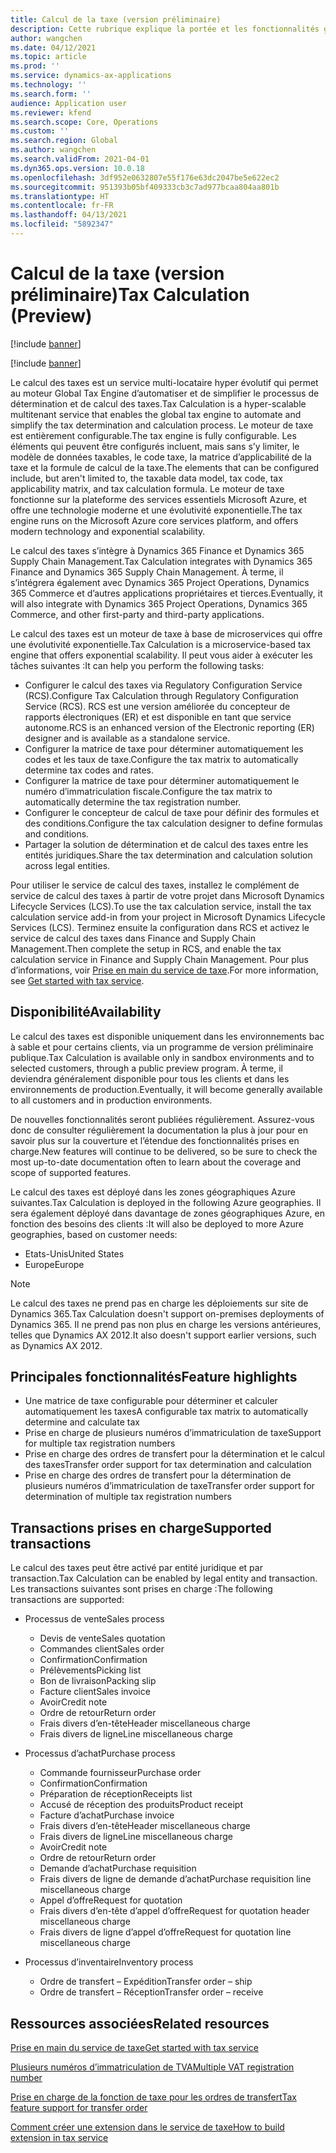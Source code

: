 ```yaml
---
title: Calcul de la taxe (version préliminaire)
description: Cette rubrique explique la portée et les fonctionnalités générales de la fonctionnalité de calcul des taxes.
author: wangchen
ms.date: 04/12/2021
ms.topic: article
ms.prod: ''
ms.service: dynamics-ax-applications
ms.technology: ''
ms.search.form: ''
audience: Application user
ms.reviewer: kfend
ms.search.scope: Core, Operations
ms.custom: ''
ms.search.region: Global
ms.author: wangchen
ms.search.validFrom: 2021-04-01
ms.dyn365.ops.version: 10.0.18
ms.openlocfilehash: 3df952e0632807e55f176e63dc2047be5e622ec2
ms.sourcegitcommit: 951393b05bf409333cb3c7ad977bcaa804aa801b
ms.translationtype: HT
ms.contentlocale: fr-FR
ms.lasthandoff: 04/13/2021
ms.locfileid: "5892347"
---
```

# <a name="tax-calculation-preview"></a><span data-ttu-id="1941c-103">Calcul de la taxe (version préliminaire)</span><span class="sxs-lookup"><span data-stu-id="1941c-103">Tax Calculation (Preview)</span></span>

[!include [banner](../includes/banner.md)]

[!include [banner](../includes/preview-banner.md)]

<span data-ttu-id="1941c-104">Le calcul des taxes est un service multi-locataire hyper évolutif qui permet au moteur Global Tax Engine d’automatiser et de simplifier le processus de détermination et de calcul des taxes.</span><span class="sxs-lookup"><span data-stu-id="1941c-104">Tax Calculation is a hyper-scalable multitenant service that enables the global tax engine to automate and simplify the tax determination and calculation process.</span></span> <span data-ttu-id="1941c-105">Le moteur de taxe est entièrement configurable.</span><span class="sxs-lookup"><span data-stu-id="1941c-105">The tax engine is fully configurable.</span></span> <span data-ttu-id="1941c-106">Les éléments qui peuvent être configurés incluent, mais sans s’y limiter, le modèle de données taxables, le code taxe, la matrice d’applicabilité de la taxe et la formule de calcul de la taxe.</span><span class="sxs-lookup"><span data-stu-id="1941c-106">The elements that can be configured include, but aren't limited to, the taxable data model, tax code, tax applicability matrix, and tax calculation formula.</span></span> <span data-ttu-id="1941c-107">Le moteur de taxe fonctionne sur la plateforme des services essentiels Microsoft Azure, et offre une technologie moderne et une évolutivité exponentielle.</span><span class="sxs-lookup"><span data-stu-id="1941c-107">The tax engine runs on the Microsoft Azure core services platform, and offers modern technology and exponential scalability.</span></span>

<span data-ttu-id="1941c-108">Le calcul des taxes s’intègre à Dynamics 365 Finance et Dynamics 365 Supply Chain Management.</span><span class="sxs-lookup"><span data-stu-id="1941c-108">Tax Calculation integrates with Dynamics 365 Finance and Dynamics 365 Supply Chain Management.</span></span> <span data-ttu-id="1941c-109">À terme, il s’intégrera également avec Dynamics 365 Project Operations, Dynamics 365 Commerce et d’autres applications propriétaires et tierces.</span><span class="sxs-lookup"><span data-stu-id="1941c-109">Eventually, it will also integrate with Dynamics 365 Project Operations, Dynamics 365 Commerce, and other first-party and third-party applications.</span></span>

<span data-ttu-id="1941c-110">Le calcul des taxes est un moteur de taxe à base de microservices qui offre une évolutivité exponentielle.</span><span class="sxs-lookup"><span data-stu-id="1941c-110">Tax Calculation is a microservice-based tax engine that offers exponential scalability.</span></span> <span data-ttu-id="1941c-111">Il peut vous aider à exécuter les tâches suivantes :</span><span class="sxs-lookup"><span data-stu-id="1941c-111">It can help you perform the following tasks:</span></span>

- <span data-ttu-id="1941c-112">Configurer le calcul des taxes via Regulatory Configuration Service (RCS).</span><span class="sxs-lookup"><span data-stu-id="1941c-112">Configure Tax Calculation through Regulatory Configuration Service (RCS).</span></span> <span data-ttu-id="1941c-113">RCS est une version améliorée du concepteur de rapports électroniques (ER) et est disponible en tant que service autonome.</span><span class="sxs-lookup"><span data-stu-id="1941c-113">RCS is an enhanced version of the Electronic reporting (ER) designer and is available as a standalone service.</span></span>
- <span data-ttu-id="1941c-114">Configurer la matrice de taxe pour déterminer automatiquement les codes et les taux de taxe.</span><span class="sxs-lookup"><span data-stu-id="1941c-114">Configure the tax matrix to automatically determine tax codes and rates.</span></span>
- <span data-ttu-id="1941c-115">Configurer la matrice de taxe pour déterminer automatiquement le numéro d’immatriculation fiscale.</span><span class="sxs-lookup"><span data-stu-id="1941c-115">Configure the tax matrix to automatically determine the tax registration number.</span></span>
- <span data-ttu-id="1941c-116">Configurer le concepteur de calcul de taxe pour définir des formules et des conditions.</span><span class="sxs-lookup"><span data-stu-id="1941c-116">Configure the tax calculation designer to define formulas and conditions.</span></span>
- <span data-ttu-id="1941c-117">Partager la solution de détermination et de calcul des taxes entre les entités juridiques.</span><span class="sxs-lookup"><span data-stu-id="1941c-117">Share the tax determination and calculation solution across legal entities.</span></span>

<span data-ttu-id="1941c-118">Pour utiliser le service de calcul des taxes, installez le complément de service de calcul des taxes à partir de votre projet dans Microsoft Dynamics Lifecycle Services (LCS).</span><span class="sxs-lookup"><span data-stu-id="1941c-118">To use the tax calculation service, install the tax calculation service add-in from your project in Microsoft Dynamics Lifecycle Services (LCS).</span></span> <span data-ttu-id="1941c-119">Terminez ensuite la configuration dans RCS et activez le service de calcul des taxes dans Finance and Supply Chain Management.</span><span class="sxs-lookup"><span data-stu-id="1941c-119">Then complete the setup in RCS, and enable the tax calculation service in Finance and Supply Chain Management.</span></span> <span data-ttu-id="1941c-120">Pour plus d’informations, voir [Prise en main du service de taxe](./global-get-started-with-tax-calculation-service.md).</span><span class="sxs-lookup"><span data-stu-id="1941c-120">For more information, see [Get started with tax service](./global-get-started-with-tax-calculation-service.md).</span></span>

## <a name="availability"></a><span data-ttu-id="1941c-121">Disponibilité</span><span class="sxs-lookup"><span data-stu-id="1941c-121">Availability</span></span>

<span data-ttu-id="1941c-122">Le calcul des taxes est disponible uniquement dans les environnements bac à sable et pour certains clients, via un programme de version préliminaire publique.</span><span class="sxs-lookup"><span data-stu-id="1941c-122">Tax Calculation is available only in sandbox environments and to selected customers, through a public preview program.</span></span> <span data-ttu-id="1941c-123">À terme, il deviendra généralement disponible pour tous les clients et dans les environnements de production.</span><span class="sxs-lookup"><span data-stu-id="1941c-123">Eventually, it will become generally available to all customers and in production environments.</span></span>

<span data-ttu-id="1941c-124">De nouvelles fonctionnalités seront publiées régulièrement. Assurez-vous donc de consulter régulièrement la documentation la plus à jour pour en savoir plus sur la couverture et l’étendue des fonctionnalités prises en charge.</span><span class="sxs-lookup"><span data-stu-id="1941c-124">New features will continue to be delivered, so be sure to check the most up-to-date documentation often to learn about the coverage and scope of supported features.</span></span>

<span data-ttu-id="1941c-125">Le calcul des taxes est déployé dans les zones géographiques Azure suivantes.</span><span class="sxs-lookup"><span data-stu-id="1941c-125">Tax Calculation is deployed in the following Azure geographies.</span></span> <span data-ttu-id="1941c-126">Il sera également déployé dans davantage de zones géographiques Azure, en fonction des besoins des clients :</span><span class="sxs-lookup"><span data-stu-id="1941c-126">It will also be deployed to more Azure geographies, based on customer needs:</span></span>

- <span data-ttu-id="1941c-127">Etats-Unis</span><span class="sxs-lookup"><span data-stu-id="1941c-127">United States</span></span>
- <span data-ttu-id="1941c-128">Europe</span><span class="sxs-lookup"><span data-stu-id="1941c-128">Europe</span></span>

> [!NOTE]
> <span data-ttu-id="1941c-129">Le calcul des taxes ne prend pas en charge les déploiements sur site de Dynamics 365.</span><span class="sxs-lookup"><span data-stu-id="1941c-129">Tax Calculation doesn't support on-premises deployments of Dynamics 365.</span></span> <span data-ttu-id="1941c-130">Il ne prend pas non plus en charge les versions antérieures, telles que Dynamics AX 2012.</span><span class="sxs-lookup"><span data-stu-id="1941c-130">It also doesn't support earlier versions, such as Dynamics AX 2012.</span></span>

## <a name="feature-highlights"></a><span data-ttu-id="1941c-131">Principales fonctionnalités</span><span class="sxs-lookup"><span data-stu-id="1941c-131">Feature highlights</span></span>

- <span data-ttu-id="1941c-132">Une matrice de taxe configurable pour déterminer et calculer automatiquement les taxes</span><span class="sxs-lookup"><span data-stu-id="1941c-132">A configurable tax matrix to automatically determine and calculate tax</span></span>
- <span data-ttu-id="1941c-133">Prise en charge de plusieurs numéros d’immatriculation de taxe</span><span class="sxs-lookup"><span data-stu-id="1941c-133">Support for multiple tax registration numbers</span></span>
- <span data-ttu-id="1941c-134">Prise en charge des ordres de transfert pour la détermination et le calcul des taxes</span><span class="sxs-lookup"><span data-stu-id="1941c-134">Transfer order support for tax determination and calculation</span></span>
- <span data-ttu-id="1941c-135">Prise en charge des ordres de transfert pour la détermination de plusieurs numéros d’immatriculation de taxe</span><span class="sxs-lookup"><span data-stu-id="1941c-135">Transfer order support for determination of multiple tax registration numbers</span></span>

## <a name="supported-transactions"></a><span data-ttu-id="1941c-136">Transactions prises en charge</span><span class="sxs-lookup"><span data-stu-id="1941c-136">Supported transactions</span></span>

<span data-ttu-id="1941c-137">Le calcul des taxes peut être activé par entité juridique et par transaction.</span><span class="sxs-lookup"><span data-stu-id="1941c-137">Tax Calculation can be enabled by legal entity and transaction.</span></span> <span data-ttu-id="1941c-138">Les transactions suivantes sont prises en charge :</span><span class="sxs-lookup"><span data-stu-id="1941c-138">The following transactions are supported:</span></span>

- <span data-ttu-id="1941c-139">Processus de vente</span><span class="sxs-lookup"><span data-stu-id="1941c-139">Sales process</span></span>

    - <span data-ttu-id="1941c-140">Devis de vente</span><span class="sxs-lookup"><span data-stu-id="1941c-140">Sales quotation</span></span>
    - <span data-ttu-id="1941c-141">Commandes client</span><span class="sxs-lookup"><span data-stu-id="1941c-141">Sales order</span></span>
    - <span data-ttu-id="1941c-142">Confirmation</span><span class="sxs-lookup"><span data-stu-id="1941c-142">Confirmation</span></span>
    - <span data-ttu-id="1941c-143">Prélèvements</span><span class="sxs-lookup"><span data-stu-id="1941c-143">Picking list</span></span>
    - <span data-ttu-id="1941c-144">Bon de livraison</span><span class="sxs-lookup"><span data-stu-id="1941c-144">Packing slip</span></span>
    - <span data-ttu-id="1941c-145">Facture client</span><span class="sxs-lookup"><span data-stu-id="1941c-145">Sales invoice</span></span>
    - <span data-ttu-id="1941c-146">Avoir</span><span class="sxs-lookup"><span data-stu-id="1941c-146">Credit note</span></span>
    - <span data-ttu-id="1941c-147">Ordre de retour</span><span class="sxs-lookup"><span data-stu-id="1941c-147">Return order</span></span>
    - <span data-ttu-id="1941c-148">Frais divers d’en-tête</span><span class="sxs-lookup"><span data-stu-id="1941c-148">Header miscellaneous charge</span></span>
    - <span data-ttu-id="1941c-149">Frais divers de ligne</span><span class="sxs-lookup"><span data-stu-id="1941c-149">Line miscellaneous charge</span></span>

- <span data-ttu-id="1941c-150">Processus d’achat</span><span class="sxs-lookup"><span data-stu-id="1941c-150">Purchase process</span></span>

    - <span data-ttu-id="1941c-151">Commande fournisseur</span><span class="sxs-lookup"><span data-stu-id="1941c-151">Purchase order</span></span>
    - <span data-ttu-id="1941c-152">Confirmation</span><span class="sxs-lookup"><span data-stu-id="1941c-152">Confirmation</span></span>
    - <span data-ttu-id="1941c-153">Préparation de réception</span><span class="sxs-lookup"><span data-stu-id="1941c-153">Receipts list</span></span>
    - <span data-ttu-id="1941c-154">Accusé de réception des produits</span><span class="sxs-lookup"><span data-stu-id="1941c-154">Product receipt</span></span>
    - <span data-ttu-id="1941c-155">Facture d’achat</span><span class="sxs-lookup"><span data-stu-id="1941c-155">Purchase invoice</span></span>
    - <span data-ttu-id="1941c-156">Frais divers d’en-tête</span><span class="sxs-lookup"><span data-stu-id="1941c-156">Header miscellaneous charge</span></span>
    - <span data-ttu-id="1941c-157">Frais divers de ligne</span><span class="sxs-lookup"><span data-stu-id="1941c-157">Line miscellaneous charge</span></span>
    - <span data-ttu-id="1941c-158">Avoir</span><span class="sxs-lookup"><span data-stu-id="1941c-158">Credit note</span></span>
    - <span data-ttu-id="1941c-159">Ordre de retour</span><span class="sxs-lookup"><span data-stu-id="1941c-159">Return order</span></span>
    - <span data-ttu-id="1941c-160">Demande d’achat</span><span class="sxs-lookup"><span data-stu-id="1941c-160">Purchase requisition</span></span>
    - <span data-ttu-id="1941c-161">Frais divers de ligne de demande d’achat</span><span class="sxs-lookup"><span data-stu-id="1941c-161">Purchase requisition line miscellaneous charge</span></span>
    - <span data-ttu-id="1941c-162">Appel d’offre</span><span class="sxs-lookup"><span data-stu-id="1941c-162">Request for quotation</span></span>
    - <span data-ttu-id="1941c-163">Frais divers d’en-tête d’appel d’offre</span><span class="sxs-lookup"><span data-stu-id="1941c-163">Request for quotation header miscellaneous charge</span></span>
    - <span data-ttu-id="1941c-164">Frais divers de ligne d’appel d’offre</span><span class="sxs-lookup"><span data-stu-id="1941c-164">Request for quotation line miscellaneous charge</span></span>

- <span data-ttu-id="1941c-165">Processus d’inventaire</span><span class="sxs-lookup"><span data-stu-id="1941c-165">Inventory process</span></span>

    - <span data-ttu-id="1941c-166">Ordre de transfert – Expédition</span><span class="sxs-lookup"><span data-stu-id="1941c-166">Transfer order – ship</span></span>
    - <span data-ttu-id="1941c-167">Ordre de transfert – Réception</span><span class="sxs-lookup"><span data-stu-id="1941c-167">Transfer order – receive</span></span>

## <a name="related-resources"></a><span data-ttu-id="1941c-168">Ressources associées</span><span class="sxs-lookup"><span data-stu-id="1941c-168">Related resources</span></span>

[<span data-ttu-id="1941c-169">Prise en main du service de taxe</span><span class="sxs-lookup"><span data-stu-id="1941c-169">Get started with tax service</span></span>](./global-get-started-with-tax-calculation-service.md)

[<span data-ttu-id="1941c-170">Plusieurs numéros d’immatriculation de TVA</span><span class="sxs-lookup"><span data-stu-id="1941c-170">Multiple VAT registration number</span></span>](./emea-multiple-vat-registration-numbers.md)

[<span data-ttu-id="1941c-171">Prise en charge de la fonction de taxe pour les ordres de transfert</span><span class="sxs-lookup"><span data-stu-id="1941c-171">Tax feature support for transfer order</span></span>](./tasks/tax-feature-support-for-transfer-order.md)

[<span data-ttu-id="1941c-172">Comment créer une extension dans le service de taxe</span><span class="sxs-lookup"><span data-stu-id="1941c-172">How to build extension in tax service</span></span>](./tax-service-add-data-fields-tax-integration-by-extension.md)